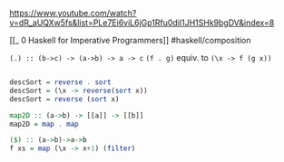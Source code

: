 https://www.youtube.com/watch?v=dR_aUQXw5fs&list=PLe7Ei6viL6jGp1Rfu0dil1JH1SHk9bgDV&index=8

[[_ 0 Haskell for Imperative Programmers]]
#haskell/composition


`(.) :: (b->c) -> (a->b) -> a -> c`
`(f . g)` equiv. to `(\x -> f (g x))`

```haskell

descSort = reverse . sort
descSort = (\x -> reverse(sort x))
descSort = reverse (sort x)
```

```haskell
map2D :: (a->b) -> [[a]] -> [[b]]
map2D = map . map
```

```haskell
($) :: (a->b)->a->b
f xs = map (\x -> x+1) (filter)
```













